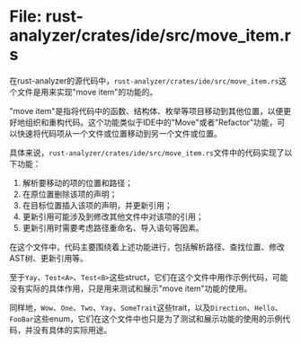 # File: rust-analyzer/crates/ide/src/move_item.rs

在rust-analyzer的源代码中，`rust-analyzer/crates/ide/src/move_item.rs`这个文件是用来实现"move item"的功能的。

"move item"是指将代码中的函数、结构体、枚举等项目移动到其他位置，以便更好地组织和重构代码。这个功能类似于IDE中的"Move"或者"Refactor"功能，可以快速将代码项从一个文件或位置移动到另一个文件或位置。

具体来说，`rust-analyzer/crates/ide/src/move_item.rs`文件中的代码实现了以下功能：

1. 解析要移动的项的位置和路径；
2. 在原位置删除该项的声明；
3. 在目标位置插入该项的声明，并更新引用；
4. 更新引用可能涉及到修改其他文件中对该项的引用；
5. 更新引用时需要考虑路径重命名、导入语句等因素。

在这个文件中，代码主要围绕着上述功能进行，包括解析路径、查找位置、修改AST树、更新引用等。

至于`Yay`、`Test<A>`、`Test<B>`这些struct，它们在这个文件中用作示例代码，可能没有实际的具体作用，只是用来测试和展示"move item"功能的使用。

同样地，`Wow`、`One`、`Two`、`Yay`、`SomeTrait`这些trait，以及`Direction`、`Hello`、`FooBar`这些enum，它们在这个文件中也只是为了测试和展示功能的使用的示例代码，并没有具体的实际用途。

